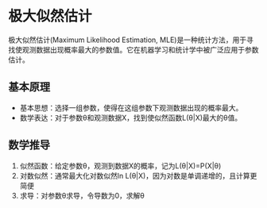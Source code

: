 # 极大似然估计

极大似然估计(Maximum Likelihood Estimation, MLE)是一种统计方法，用于寻找使观测数据出现概率最大的参数值。它在机器学习和统计学中被广泛应用于参数估计。

## 基本原理

- 基本思想：选择一组参数，使得在这组参数下观测数据出现的概率最大。
- 数学表达：对于参数θ和观测数据X，找到使似然函数L(θ|X)最大的θ值。

## 数学推导

1. 似然函数：给定参数θ，观测到数据X的概率，记为L(θ|X)=P(X|θ)
2. 对数似然：通常最大化对数似然ln L(θ|X)，因为对数是单调递增的，且计算更简便
3. 求导：对参数θ求导，令导数为0，求解θ
